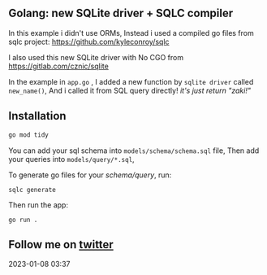 ## Golang: new SQLite driver + SQLC compiler

In this example i didn't use ORMs, Instead i used a compiled go files from sqlc project: https://github.com/kyleconroy/sqlc

I also used this new SQLite driver with No CGO from https://gitlab.com/cznic/sqlite

In the example in `app.go` , I added a new function by `sqlite driver` called `new_name()`, And i called it from SQL query directly! *it's just return "zaki!"*

## Installation

```bash
go mod tidy
```

You can add your sql schema into `models/schema/schema.sql` file, Then add your queries into `models/query/*.sql`,

To generate go files for your *schema/query*, run:
```
sqlc generate
```

Then run the app:
```
go run .
```

Follow me on [twitter](https://twitter.com/zaki_chahboun) 
------
2023-01-08 03:37
